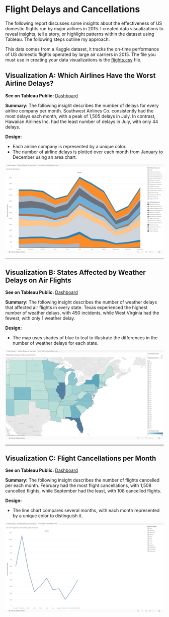 # Flight Delays and Cancellations

The following report discusses some insights about the effectiveness of US domestic flights run by major airlines in 2015. I created data visualizations to reveal insights, tell a story, or highlight patterns within the dataset using Tableau. The following steps outline my approach.

This data comes from a Kaggle dataset, it tracks the on-time performance of US domestic flights operated by large air carriers in 2015.
The file you must use in creating your data visualizations is the [flights.csv](https://github.com/hadywk/Flight-Delays-and-Cancellations/blob/1548eefe544befc0258ccbbe46cb5aa9d30e2a5b/flights.csv) file.

## Visualization A: Which Airlines Have the Worst Airline Delays?

**See on Tableau Public:**
[Dashboard](https://public.tableau.com/shared/4K2PM6ZNC?:display_count=n&:origin=viz_share_link)

**Summary:**
The following insight describes the number of delays for every airline company per month. Southwest Airlines Co. consistently had the most delays each month, with a peak of 1,505 delays in July. In contrast, Hawaiian Airlines Inc. had the least number of delays in July, with only 44 delays.

**Design:**
- Each airline company is represented by a unique color.
- The number of airline delays is plotted over each month from January to December using an area chart.

![alt text](https://github.com/hadywk/Flight-Delays-and-Cancellations/blob/bdfc6380eea3d5e58aabebf991ed72bbc6c3aced/Air%20Delays.png)

---

## Visualization B: States Affected by Weather Delays on Air Flights

**See on Tableau Public:**
[Dashboard](https://public.tableau.com/shared/QWFFJCWC7?:display_count=n&:origin=viz_share_link)

**Summary:**
The following insight describes the number of weather delays that affected air flights in every state. Texas experienced the highest number of weather delays, with 450 incidents, while West Virginia had the fewest, with only 1 weather delay.

**Design:**
- The map uses shades of blue to teal to illustrate the differences in the number of weather delays for each state.

![alt text](https://github.com/hadywk/Flight-Delays-and-Cancellations/blob/2eb872cc953db9c5a4688b6b68e4d5d31c8306de/Weather%20Delays%20for%20each%20state.png)

---

## Visualization C: Flight Cancellations per Month

**See on Tableau Public:**
[Dashboard](https://public.tableau.com/views/Noofflightcancellationpermonth/noofflightscancelledpermonth?:language=en-US&publish=yes&:display_count=n&:origin=viz_share_link)

**Summary:**
The following insight describes the number of flights cancelled per each month. February had the most flight cancellations, with 1,508 cancelled flights, while September had the least, with 108 cancelled flights.

**Design:**
- The line chart compares several months, with each month represented by a unique color to distinguish it.

![alt text](https://github.com/hadywk/Flight-Delays-and-Cancellations/blob/7be73fcfd43693d641796f91533b091e41bc14f3/no%20of%20flights%20cancelled%20per%20month.png)
